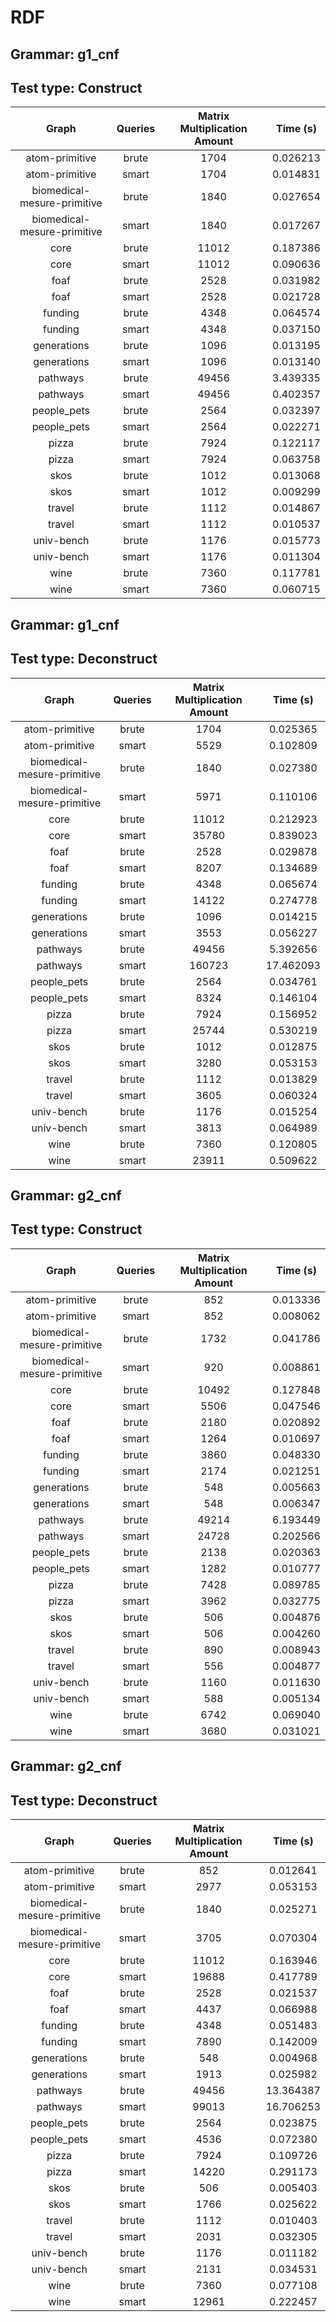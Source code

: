 # RDF

## Grammar: g1_cnf
## Test type: Construct

| Graph | Queries | Matrix Multiplication Amount | Time (s) |
|:-----:|:-------:|:----------------------------:|:--------:|
| atom-primitive | brute | 1704 | 0.026213 |
| atom-primitive | smart | 1704 | 0.014831 |
| biomedical-mesure-primitive | brute | 1840 | 0.027654 |
| biomedical-mesure-primitive | smart | 1840 | 0.017267 |
| core | brute | 11012 | 0.187386 |
| core | smart | 11012 | 0.090636 |
| foaf | brute | 2528 | 0.031982 |
| foaf | smart | 2528 | 0.021728 |
| funding | brute | 4348 | 0.064574 |
| funding | smart | 4348 | 0.037150 |
| generations | brute | 1096 | 0.013195 |
| generations | smart | 1096 | 0.013140 |
| pathways | brute | 49456 | 3.439335 |
| pathways | smart | 49456 | 0.402357 |
| people_pets | brute | 2564 | 0.032397 |
| people_pets | smart | 2564 | 0.022271 |
| pizza | brute | 7924 | 0.122117 |
| pizza | smart | 7924 | 0.063758 |
| skos | brute | 1012 | 0.013068 |
| skos | smart | 1012 | 0.009299 |
| travel | brute | 1112 | 0.014867 |
| travel | smart | 1112 | 0.010537 |
| univ-bench | brute | 1176 | 0.015773 |
| univ-bench | smart | 1176 | 0.011304 |
| wine | brute | 7360 | 0.117781 |
| wine | smart | 7360 | 0.060715 |

## Grammar: g1_cnf
## Test type: Deconstruct

| Graph | Queries | Matrix Multiplication Amount | Time (s) |
|:-----:|:-------:|:----------------------------:|:--------:|
| atom-primitive | brute | 1704 | 0.025365 |
| atom-primitive | smart | 5529 | 0.102809 |
| biomedical-mesure-primitive | brute | 1840 | 0.027380 |
| biomedical-mesure-primitive | smart | 5971 | 0.110106 |
| core | brute | 11012 | 0.212923 |
| core | smart | 35780 | 0.839023 |
| foaf | brute | 2528 | 0.029878 |
| foaf | smart | 8207 | 0.134689 |
| funding | brute | 4348 | 0.065674 |
| funding | smart | 14122 | 0.274778 |
| generations | brute | 1096 | 0.014215 |
| generations | smart | 3553 | 0.056227 |
| pathways | brute | 49456 | 5.392656 |
| pathways | smart | 160723 | 17.462093 |
| people_pets | brute | 2564 | 0.034761 |
| people_pets | smart | 8324 | 0.146104 |
| pizza | brute | 7924 | 0.156952 |
| pizza | smart | 25744 | 0.530219 |
| skos | brute | 1012 | 0.012875 |
| skos | smart | 3280 | 0.053153 |
| travel | brute | 1112 | 0.013829 |
| travel | smart | 3605 | 0.060324 |
| univ-bench | brute | 1176 | 0.015254 |
| univ-bench | smart | 3813 | 0.064989 |
| wine | brute | 7360 | 0.120805 |
| wine | smart | 23911 | 0.509622 |

## Grammar: g2_cnf
## Test type: Construct

| Graph | Queries | Matrix Multiplication Amount | Time (s) |
|:-----:|:-------:|:----------------------------:|:--------:|
| atom-primitive | brute | 852 | 0.013336 |
| atom-primitive | smart | 852 | 0.008062 |
| biomedical-mesure-primitive | brute | 1732 | 0.041786 |
| biomedical-mesure-primitive | smart | 920 | 0.008861 |
| core | brute | 10492 | 0.127848 |
| core | smart | 5506 | 0.047546 |
| foaf | brute | 2180 | 0.020892 |
| foaf | smart | 1264 | 0.010697 |
| funding | brute | 3860 | 0.048330 |
| funding | smart | 2174 | 0.021251 |
| generations | brute | 548 | 0.005663 |
| generations | smart | 548 | 0.006347 |
| pathways | brute | 49214 | 6.193449 |
| pathways | smart | 24728 | 0.202566 |
| people_pets | brute | 2138 | 0.020363 |
| people_pets | smart | 1282 | 0.010777 |
| pizza | brute | 7428 | 0.089785 |
| pizza | smart | 3962 | 0.032775 |
| skos | brute | 506 | 0.004876 |
| skos | smart | 506 | 0.004260 |
| travel | brute | 890 | 0.008943 |
| travel | smart | 556 | 0.004877 |
| univ-bench | brute | 1160 | 0.011630 |
| univ-bench | smart | 588 | 0.005134 |
| wine | brute | 6742 | 0.069040 |
| wine | smart | 3680 | 0.031021 |

## Grammar: g2_cnf
## Test type: Deconstruct

| Graph | Queries | Matrix Multiplication Amount | Time (s) |
|:-----:|:-------:|:----------------------------:|:--------:|
| atom-primitive | brute | 852 | 0.012641 |
| atom-primitive | smart | 2977 | 0.053153 |
| biomedical-mesure-primitive | brute | 1840 | 0.025271 |
| biomedical-mesure-primitive | smart | 3705 | 0.070304 |
| core | brute | 11012 | 0.163946 |
| core | smart | 19688 | 0.417789 |
| foaf | brute | 2528 | 0.021537 |
| foaf | smart | 4437 | 0.066988 |
| funding | brute | 4348 | 0.051483 |
| funding | smart | 7890 | 0.142009 |
| generations | brute | 548 | 0.004968 |
| generations | smart | 1913 | 0.025982 |
| pathways | brute | 49456 | 13.364387 |
| pathways | smart | 99013 | 16.706253 |
| people_pets | brute | 2564 | 0.023875 |
| people_pets | smart | 4536 | 0.072380 |
| pizza | brute | 7924 | 0.109726 |
| pizza | smart | 14220 | 0.291173 |
| skos | brute | 506 | 0.005403 |
| skos | smart | 1766 | 0.025622 |
| travel | brute | 1112 | 0.010403 |
| travel | smart | 2031 | 0.032305 |
| univ-bench | brute | 1176 | 0.011182 |
| univ-bench | smart | 2131 | 0.034531 |
| wine | brute | 7360 | 0.077108 |
| wine | smart | 12961 | 0.222457 |

